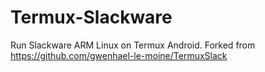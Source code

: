 # Termux-Slackware
Run Slackware ARM Linux on Termux Android.
Forked from https://github.com/gwenhael-le-moine/TermuxSlack
